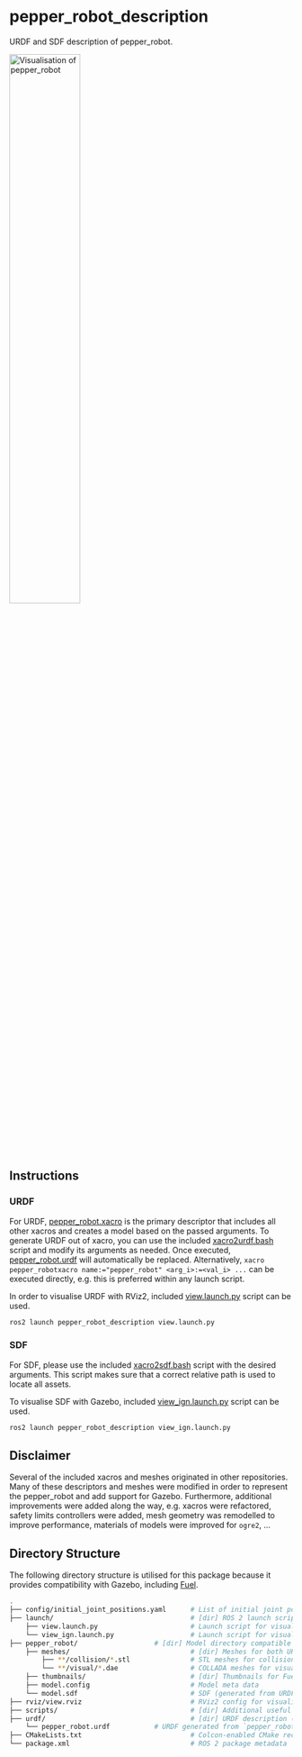 # pepper_robot_description

URDF and SDF description of pepper_robot.

<p align="left" float="middle">
  <img width="50.0%" src="https://github.com/jrl-umi3218/pepper_description/raw/master/doc/pepper_description.png" alt="Visualisation of pepper_robot"/>
</p>

## Instructions

### URDF

For URDF, [pepper_robot.xacro](./urdf/pepper_robotxacro) is the primary descriptor that includes all other xacros and creates a model based on the passed arguments. To generate URDF out of xacro, you can use the included [xacro2urdf.bash](./scripts/xacro2urdf.bash) script and modify its arguments as needed. Once executed, [pepper_robot.urdf](./urdf/pepper_robot.urdf) will automatically be replaced. Alternatively, `xacro pepper_robotxacro name:="pepper_robot" <arg_i>:=<val_i> ...` can be executed directly, e.g. this is preferred within any launch script.

In order to visualise URDF with RViz2, included [view.launch.py](./launch/view.launch.py) script can be used.

```bash
ros2 launch pepper_robot_description view.launch.py
```

### SDF

For SDF, please use the included [xacro2sdf.bash](./scripts/xacro2sdf.bash) script with the desired arguments. This script makes sure that a correct relative path is used to locate all assets.

To visualise SDF with Gazebo, included [view_ign.launch.py](./launch/view_ign.launch.py) script can be used.

```bash
ros2 launch pepper_robot_description view_ign.launch.py
```

## Disclaimer

Several of the included xacros and meshes originated in other repositories. Many of these descriptors and meshes were modified in order to represent the pepper_robot and add support for Gazebo. Furthermore, additional improvements were added along the way, e.g. xacros were refactored, safety limits controllers were added, mesh geometry was remodelled to improve performance, materials of models were improved for `ogre2`, ...

## Directory Structure

The following directory structure is utilised for this package because it provides compatibility with Gazebo, including [Fuel](https://app.gazebosim.org).

```bash
.
├── config/initial_joint_positions.yaml      # List of initial joint positions for fake and simulated ROS 2 control
├── launch/                                  # [dir] ROS 2 launch scripts
    ├── view.launch.py                       # Launch script for visualising URDF with RViz2
    └── view_ign.launch.py                   # Launch script for visualising SDF with Gazebo
├── pepper_robot/                   # [dir] Model directory compatible with Fuel
    ├── meshes/                              # [dir] Meshes for both URDF and SDF
        ├── **/collision/*.stl               # STL meshes for collision geometry
        └── **/visual/*.dae                  # COLLADA meshes for visuals
    ├── thumbnails/                          # [dir] Thumbnails for Fuel
    ├── model.config                         # Model meta data
    └── model.sdf                            # SDF (generated from URDF)
├── rviz/view.rviz                           # RViz2 config for visualising URDF
├── scripts/                                 # [dir] Additional useful scripts
├── urdf/                                    # [dir] URDF description (xacros)
    └── pepper_robot.urdf           # URDF generated from `pepper_robot.xacro`
├── CMakeLists.txt                           # Colcon-enabled CMake recipe
└── package.xml                              # ROS 2 package metadata
```
